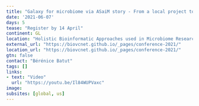 ```yaml
---
title: "Galaxy for microbiome via ASaiM story - From a local project to a global effort to support microbiome data analysis"
date: '2021-06-07'
days: 5
tease: "Register by 14 April"
continent: GL
location: "Holistic Bioinformatic Approaches used in Microbiome Research, Online, Global"
external_url: "https://biovcnet.github.io/_pages/conference-2021/"
location_url: "https://biovcnet.github.io/_pages/conference-2021/"
gtn: false
contact: "Bérénice Batut"
tags: []
links:
- text: "Video"
  url: "https://youtu.be/Il84WUPVaxc"
image: 
subsites: [global, us]
---
```

